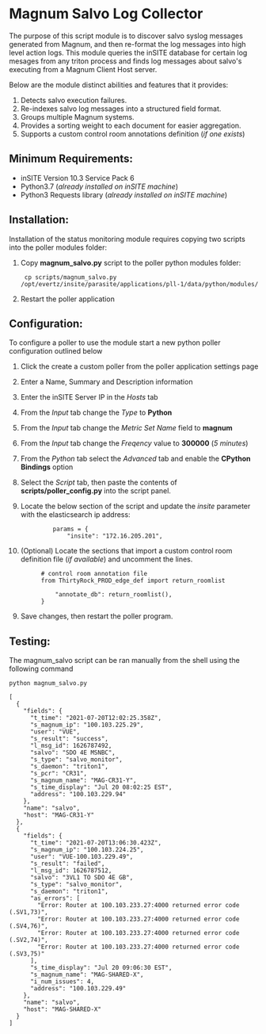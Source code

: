 # Magnum Salvo Log Collector

The purpose of this script module is to discover salvo syslog messages generated from Magnum, and then re-format the log messages into high level action logs.  This module queries the inSITE database for certain log mesages from any triton process and finds log messages about salvo's executing from a Magnum Client Host server.  

Below are the module distinct abilities and features that it provides:

1. Detects salvo execution failures.
2. Re-indexes salvo log messages into a structured field format.
3. Groups multiple Magnum systems.
4. Provides a sorting weight to each document for easier aggregation.
5. Supports a custom control room annotations definition (_if one exists_)

## Minimum Requirements:

- inSITE Version 10.3 Service Pack 6
- Python3.7 (_already installed on inSITE machine_)
- Python3 Requests library (_already installed on inSITE machine_)

## Installation:

Installation of the status monitoring module requires copying two scripts into the poller modules folder:

1. Copy __magnum_salvo.py__ script to the poller python modules folder:
   ```
    cp scripts/magnum_salvo.py /opt/evertz/insite/parasite/applications/pll-1/data/python/modules/
   ```

2. Restart the poller application

## Configuration:

To configure a poller to use the module start a new python poller configuration outlined below

1. Click the create a custom poller from the poller application settings page
2. Enter a Name, Summary and Description information
3. Enter the inSITE Server IP in the _Hosts_ tab
4. From the _Input_ tab change the _Type_ to __Python__
5. From the _Input_ tab change the _Metric Set Name_ field to __magnum__
6. From the _Input_ tab change the _Freqency_ value to __300000__ (_5 minutes_)
7. From the _Python_ tab select the _Advanced_ tab and enable the __CPython Bindings__ option
8. Select the _Script_ tab, then paste the contents of __scripts/poller_config.py__ into the script panel.

9. Locate the below section of the script and update the _insite_ parameter with the elasticsearch ip address:

   ```
            params = {
                "insite": "172.16.205.201",
   ```

10. (Optional) Locate the sections that import a custom control room definition file (_if available_) and uncomment the lines.

   ```
            # control room annotation file
            from ThirtyRock_PROD_edge_def import return_roomlist
   ```

   ```
                "annotate_db": return_roomlist(),
            }
   ```


9.  Save changes, then restart the poller program.

## Testing:

The magnum_salvo script can be ran manually from the shell using the following command

```
python magnum_salvo.py
```

```
[
  {
    "fields": {
      "t_time": "2021-07-20T12:02:25.358Z",
      "s_magnum_ip": "100.103.225.29",
      "user": "VUE",
      "s_result": "success",
      "l_msg_id": 1626787492,
      "salvo": "SDO 4E MSNBC",
      "s_type": "salvo_monitor",
      "s_daemon": "triton1",
      "s_pcr": "CR31",
      "s_magnum_name": "MAG-CR31-Y",
      "s_time_display": "Jul 20 08:02:25 EST",
      "address": "100.103.229.94"
    },
    "name": "salvo",
    "host": "MAG-CR31-Y"
  },
  {
    "fields": {
      "t_time": "2021-07-20T13:06:30.423Z",
      "s_magnum_ip": "100.103.224.25",
      "user": "VUE-100.103.229.49",
      "s_result": "failed",
      "l_msg_id": 1626787512,
      "salvo": "3VL1 TO SDO 4E GB",
      "s_type": "salvo_monitor",
      "s_daemon": "triton1",
      "as_errors": [
        "Error: Router at 100.103.233.27:4000 returned error code (.SV1,73)",
        "Error: Router at 100.103.233.27:4000 returned error code (.SV4,76)",
        "Error: Router at 100.103.233.27:4000 returned error code (.SV2,74)",
        "Error: Router at 100.103.233.27:4000 returned error code (.SV3,75)"
      ],
      "s_time_display": "Jul 20 09:06:30 EST",
      "s_magnum_name": "MAG-SHARED-X",
      "i_num_issues": 4,
      "address": "100.103.229.49"
    },
    "name": "salvo",
    "host": "MAG-SHARED-X"
  }
]
```
